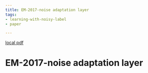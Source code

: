 ```yaml
---
title: EM-2017-noise adaptation layer
tags:
- learning-with-noisy-label
- paper

---
```


[local pdf](../../../pdfs/EM-2017-noise_adaptation_layer.pdf)

# EM-2017-noise adaptation layer
